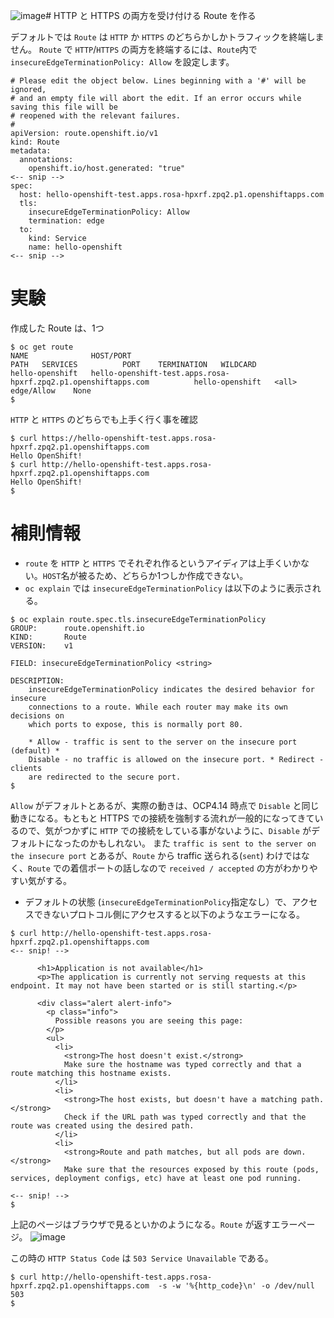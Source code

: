 ![image](https://github.com/yuhkih/rosa-hcp-workshop/assets/8530492/a12ab9af-578a-4968-8eae-94fc44afb42c)# HTTP と HTTPS の両方を受け付ける Route を作る

デフォルトでは `Route` は `HTTP` か `HTTPS` のどちらかしかトラフィックを終端しません。
`Route` で `HTTP`/`HTTPS` の両方を終端するには、`Route`内で `insecureEdgeTerminationPolicy: Allow` を設定します。

```
# Please edit the object below. Lines beginning with a '#' will be ignored,
# and an empty file will abort the edit. If an error occurs while saving this file will be
# reopened with the relevant failures.
#
apiVersion: route.openshift.io/v1
kind: Route
metadata:
  annotations:
    openshift.io/host.generated: "true"
<-- snip -->
spec:
  host: hello-openshift-test.apps.rosa-hpxrf.zpq2.p1.openshiftapps.com
  tls:
    insecureEdgeTerminationPolicy: Allow
    termination: edge
  to:
    kind: Service
    name: hello-openshift
<-- snip -->
```

# 実験


作成した Route は、1つ

```
$ oc get route
NAME              HOST/PORT                                                        PATH   SERVICES          PORT    TERMINATION   WILDCARD
hello-openshift   hello-openshift-test.apps.rosa-hpxrf.zpq2.p1.openshiftapps.com          hello-openshift   <all>   edge/Allow    None
$
```

`HTTP` と `HTTPS` のどちらでも上手く行く事を確認

```
$ curl https://hello-openshift-test.apps.rosa-hpxrf.zpq2.p1.openshiftapps.com
Hello OpenShift!
$ curl http://hello-openshift-test.apps.rosa-hpxrf.zpq2.p1.openshiftapps.com
Hello OpenShift!
$
```


# 補則情報

- `route` を `HTTP` と `HTTPS` でそれぞれ作るというアイディアは上手くいかない。`HOST`名が被るため、どちらか1つしか作成できない。
- `oc explain` では `insecureEdgeTerminationPolicy` は以下のように表示される。
```
$ oc explain route.spec.tls.insecureEdgeTerminationPolicy
GROUP:      route.openshift.io
KIND:       Route
VERSION:    v1

FIELD: insecureEdgeTerminationPolicy <string>

DESCRIPTION:
    insecureEdgeTerminationPolicy indicates the desired behavior for insecure
    connections to a route. While each router may make its own decisions on
    which ports to expose, this is normally port 80.
    
    * Allow - traffic is sent to the server on the insecure port (default) *
    Disable - no traffic is allowed on the insecure port. * Redirect - clients
    are redirected to the secure port.
$ 
```
`Allow` がデフォルトとあるが、実際の動きは、OCP4.14 時点で `Disable` と同じ動きになる。もともと HTTPS での接続を強制する流れが一般的になってきているので、気がつかずに `HTTP` での接続をしている事がないように、`Disable` がデフォルトになったのかもしれない。
また `traffic is sent to the server on the insecure port` とあるが、`Route` から traffic 送られる(`sent`) わけではなく、`Route` での着信ポートの話しなので `received / accepted` の方がわかりやすい気がする。

- デフォルトの状態 (`insecureEdgeTerminationPolicy`指定なし）で、アクセスできないプロトコル側にアクセスすると以下のようなエラーになる。
```
$ curl http://hello-openshift-test.apps.rosa-hpxrf.zpq2.p1.openshiftapps.com 
<-- snip! -->

      <h1>Application is not available</h1>
      <p>The application is currently not serving requests at this endpoint. It may not have been started or is still starting.</p>

      <div class="alert alert-info">
        <p class="info">
          Possible reasons you are seeing this page:
        </p>
        <ul>
          <li>
            <strong>The host doesn't exist.</strong>
            Make sure the hostname was typed correctly and that a route matching this hostname exists.
          </li>
          <li>
            <strong>The host exists, but doesn't have a matching path.</strong>
            Check if the URL path was typed correctly and that the route was created using the desired path.
          </li>
          <li>
            <strong>Route and path matches, but all pods are down.</strong>
            Make sure that the resources exposed by this route (pods, services, deployment configs, etc) have at least one pod running.

<-- snip! -->
$
```
上記のページはブラウザで見るといかのようになる。`Route` が返すエラーページ。
![image](https://github.com/yuhkih/rosa-hcp-workshop/assets/8530492/27366099-b4e0-46c2-af42-62b8c5b5bed7)

この時の `HTTP Status Code` は `503 Service Unavailable` である。

```
$ curl http://hello-openshift-test.apps.rosa-hpxrf.zpq2.p1.openshiftapps.com  -s -w '%{http_code}\n' -o /dev/null
503
$ 
```
